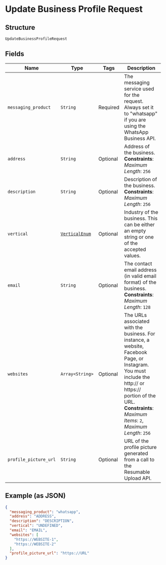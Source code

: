 
# Update Business Profile Request

## Structure

`UpdateBusinessProfileRequest`

## Fields

| Name | Type | Tags | Description |
|  --- | --- | --- | --- |
| `messaging_product` | `String` | Required | The messaging service used for the request. Always set it to "whatsapp" if you are using the WhatsApp Business API. |
| `address` | `String` | Optional | Address of the business.<br>**Constraints**: *Maximum Length*: `256` |
| `description` | `String` | Optional | Description of the business.<br>**Constraints**: *Maximum Length*: `256` |
| `vertical` | [`VerticalEnum`](../../doc/models/vertical-enum.md) | Optional | Industry of the business. This can be either an empty string or one of the accepted values. |
| `email` | `String` | Optional | The contact email address (in valid email format) of the business.<br>**Constraints**: *Maximum Length*: `128` |
| `websites` | `Array<String>` | Optional | The URLs associated with the business. For instance, a website, Facebook Page, or Instagram. You must include the http:// or https:// portion of the URL.<br>**Constraints**: *Maximum Items*: `2`, *Maximum Length*: `256` |
| `profile_picture_url` | `String` | Optional | URL of the profile picture generated from a call to the Resumable Upload API. |

## Example (as JSON)

```json
{
  "messaging_product": "whatsapp",
  "address": "ADDRESS",
  "description": "DESCRIPTION",
  "vertical": "UNDEFINED",
  "email": "EMAIL",
  "websites": [
    "https://WEBSITE-1",
    "https://WEBSITE-2"
  ],
  "profile_picture_url": "https://URL"
}
```

